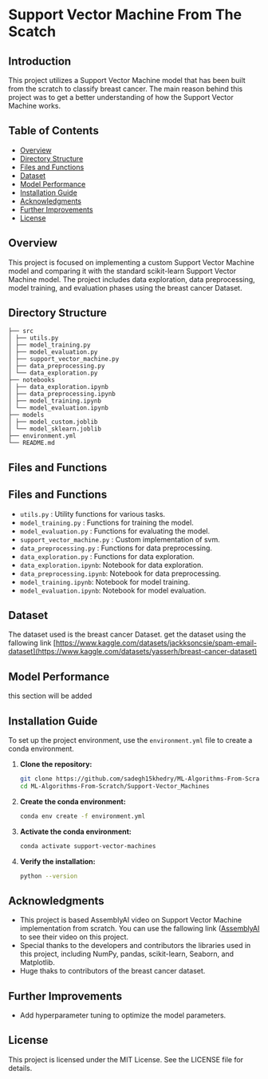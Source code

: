 # Support Vector Machine From The Scatch


## Introduction

This project utilizes a Support Vector Machine model that has been built from the scratch to classify breast cancer. The main reason behind this project was to get a better understanding of how the Support Vector Machine works.

## Table of Contents

- [Overview](#overview)
- [Directory Structure](#directory-structure)
- [Files and Functions](#files-and-functions)
- [Dataset](#dataset)
- [Model Performance](#model-performance)
- [Installation Guide](#installation-guide)
- [Acknowledgments](#acknowledgments)
- [Further Improvements](#further-improvements)
- [License](#license)

## Overview

This project is focused on implementing a custom Support Vector Machine model and comparing it with the standard scikit-learn Support Vector Machine model. The project includes data exploration, data preprocessing, model training, and evaluation phases using the breast cancer Dataset.

## Directory Structure
```
├── src
│ ├── utils.py
│ ├── model_training.py
│ ├── model_evaluation.py
│ ├── support_vector_machine.py
│ ├── data_preprocessing.py
│ └── data_exploration.py
├── notebooks
│ ├── data_exploration.ipynb
│ ├── data_preprocessing.ipynb
│ ├── model_training.ipynb
│ └── model_evaluation.ipynb
├── models
│ ├── model_custom.joblib
│ └── model_sklearn.joblib
├── environment.yml
└── README.md
```
## Files and Functions
## Files and Functions

- `utils.py` : Utility functions for various tasks.
- `model_training.py` : Functions for training the model.
- `model_evaluation.py` : Functions for evaluating the model.
- `support_vector_machine.py` : Custom implementation of svm.
- `data_preprocessing.py` : Functions for data preprocessing.
- `data_exploration.py` : Functions for data exploration.
- `data_exploration.ipynb`: Notebook for data exploration.
- `data_preprocessing.ipynb`: Notebook for data preprocessing.
- `model_training.ipynb`: Notebook for model training.
- `model_evaluation.ipynb`: Notebook for model evaluation.
  
## Dataset

The dataset used is the breast cancer Dataset. get the dataset using the fallowing link [https://www.kaggle.com/datasets/jackksoncsie/spam-email-dataset](https://www.kaggle.com/datasets/yasserh/breast-cancer-dataset)

## Model Performance

this section will be added

## Installation Guide

To set up the project environment, use the `environment.yml` file to create a conda environment.

1. **Clone the repository:**

    ```bash
    git clone https://github.com/sadegh15khedry/ML-Algorithms-From-Scratch.git
    cd ML-Algorithms-From-Scratch/Support-Vector_Machines
    ```

2. **Create the conda environment:**

    ```bash
    conda env create -f environment.yml
    ```

3. **Activate the conda environment:**

    ```bash
    conda activate support-vector-machines
    ```

4. **Verify the installation:**

    ```bash
    python --version
    ```


## Acknowledgments

- This project is based AssemblyAI video on Support Vector Machine implementation from scratch. You can use the fallowing link ([AssemblyAI](https://www.youtube.com/watch?v=T9UcK-TxQGw&list=PLcWfeUsAys2k_xub3mHks85sBHZvg24Jd&index=10) to see their video on this project. 
- Special thanks to the developers and contributors the libraries used in this project, including NumPy, pandas, scikit-learn, Seaborn, and Matplotlib.
- Huge thaks to contributors of the breast cancer dataset.

## Further Improvements

- Add hyperparameter tuning to optimize the model parameters.

  
## License
This project is licensed under the MIT License. See the LICENSE file for details.


